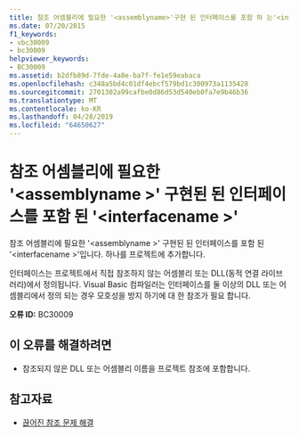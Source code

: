 ```yaml
---
title: 참조 어셈블리에 필요한 '<assemblyname>'구현 된 인터페이스를 포함 하 는'<interfacename>'
ms.date: 07/20/2015
f1_keywords:
- vbc30009
- bc30009
helpviewer_keywords:
- BC30009
ms.assetid: b2dfb89d-7fde-4a8e-ba7f-fe1e59eabaca
ms.openlocfilehash: c348a5bd4c01df4ebcf579bd1c300973a1135428
ms.sourcegitcommit: 2701302a99cafbe0d86d53d540eb0fa7e9b46b36
ms.translationtype: MT
ms.contentlocale: ko-KR
ms.lasthandoff: 04/28/2019
ms.locfileid: "64650627"
---
```

# <a name="reference-required-to-assembly-assemblyname-containing-the-implemented-interface-interfacename"></a>참조 어셈블리에 필요한 '\<assemblyname >' 구현된 된 인터페이스를 포함 된 '\<interfacename >'
참조 어셈블리에 필요한 '\<assemblyname >' 구현된 된 인터페이스를 포함 된 '\<interfacename >'입니다. 하나를 프로젝트에 추가합니다.  
  
 인터페이스는 프로젝트에서 직접 참조하지 않는 어셈블리 또는 DLL(동적 연결 라이브러리)에서 정의됩니다. Visual Basic 컴파일러는 인터페이스를 둘 이상의 DLL 또는 어셈블리에서 정의 되는 경우 모호성을 방지 하기에 대 한 참조가 필요 합니다.  
  
 **오류 ID:** BC30009  
  
## <a name="to-correct-this-error"></a>이 오류를 해결하려면  
  
- 참조되지 않은 DLL 또는 어셈블리 이름을 프로젝트 참조에 포함합니다.  
  
## <a name="see-also"></a>참고자료

- [끊어진 참조 문제 해결](/visualstudio/ide/troubleshooting-broken-references)

